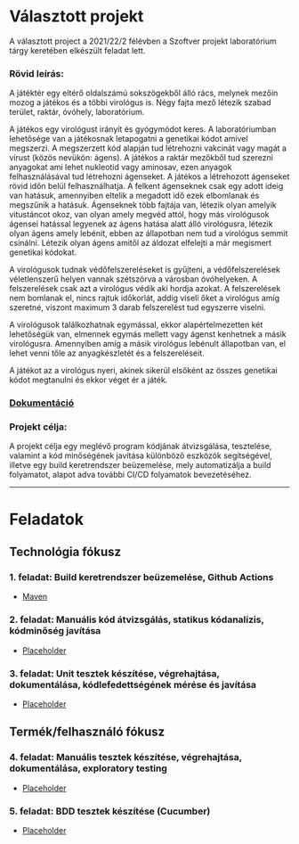 # Választott projekt  
A választott project a 2021/22/2 félévben a Szoftver projekt laboratórium tárgy keretében elkészült feladat lett.

### Rövid leírás:  
A játéktér egy eltérő oldalszámú sokszögekből álló rács, melynek mezőin mozog a játékos és
a többi virológus is. Négy fajta mező létezik szabad terület, raktár, óvóhely, laboratórium.  

A játékos egy virológust irányít és gyógymódot keres. A laboratóriumban lehetősége van a játékosnak letapogatni a genetikai kódot amivel megszerzi. A megszerzett kód alapján tud létrehozni vakcinát vagy magát a vírust (közös nevükön: ágens). A játékos a raktár mezőkből tud szerezni anyagokat ami lehet nukleotid vagy aminosav, ezen anyagok felhasználásával tud létrehozni ágenseket. A játékos a létrehozott ágenseket rövid időn belül felhasználhatja. A felkent ágenseknek csak egy adott ideig van hatásuk, amennyiben eltelik a megadott idő ezek elbomlanak és megszűnik a hatásuk. Ágenseknek több fajtája van, létezik olyan amelyik vitustáncot okoz, van olyan amely megvéd attól, hogy más virológusok ágensei hatással legyenek az ágens hatása alatt álló virológusra, létezik olyan ágens amely lebénít, ebben az állapotban nem tud a virológus semmit csinálni. Létezik olyan ágens amitől az áldozat elfelejti a már megismert genetikai kódokat.  

A virológusok tudnak védőfelszereléseket is gyűjteni, a védőfelszerelések véletlenszerű helyen vannak szétszórva a városban óvóhelyeken. A felszerelések csak azt a virológus védik aki hordja azokat. A felszerelések nem
bomlanak el, nincs rajtuk időkorlát, addig viseli őket a virológus amíg szeretné, viszont
maximum 3 darab felszerelést tud egyszerre viselni.  

A virológusok találkozhatnak egymással, ekkor alapértelmezetten két lehetőségük van,
elmennek egymás mellett vagy ágenst kenhetnek a másik virológusra. Amennyiben amíg a
másik virológus lebénult állapotban van, el lehet venni tőle az anyagkészletét és a
felszereléseit.  

A játékot az a virológus nyeri, akinek sikerül elsőként az összes genetikai kódot megtanulni és
ekkor véget ér a játék.

### [Dokumentáció](Random_Csapatnev-Dokumentacio.pdf)  

### Projekt célja:
A projekt célja egy meglévő program kódjának átvizsgálása, tesztelése, valamint a kód minőségének javítása különböző eszközök segítségével, illetve egy build keretrendszer beüzemelése, mely automatizálja a build folyamatot, alapot adva további CI/CD folyamatok bevezetéséhez.

---

# Feladatok
## Technológia fókusz

### 1. feladat: Build keretrendszer beüzemelése, Github Actions
- [Maven](doc/maven.md)

### 2. feladat: Manuális kód átvizsgálás, statikus kódanalízis, kódminőség javítása
- [Placeholder]()

### 3. feladat: Unit tesztek készítése, végrehajtása, dokumentálása, kódlefedettségének mérése és javítása
- [Placeholder]()



## Termék/felhasználó fókusz

### 4. feladat: Manuális tesztek készítése, végrehajtása, dokumentálása, exploratory testing
- [Placeholder]()

### 5. feladat: BDD tesztek készítése (Cucumber)
- [Placeholder]()
